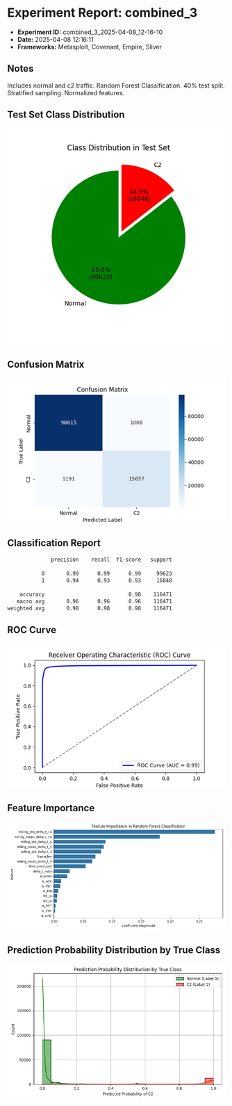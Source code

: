 # Experiment Report: combined_3

- **Experiment ID:** combined_3_2025-04-08_12-16-10
- **Date:** 2025-04-08 12:16:11
- **Frameworks:** Metasploit, Covenant, Empire, Sliver
## Notes
Includes normal and c2 traffic. Random Forest Classification. 40% test split. Stratified sampling. Normalized features.

## Test Set Class Distribution
![Class Distribution Pie Chart](images/combined_3_2025-04-08_12-16-10_pie.png)

## Confusion Matrix
![Confusion Matrix](images/combined_3_2025-04-08_12-16-10_confusion.png)

## Classification Report
```
              precision    recall  f1-score   support

           0       0.99      0.99      0.99     99623
           1       0.94      0.93      0.93     16848

    accuracy                           0.98    116471
   macro avg       0.96      0.96      0.96    116471
weighted avg       0.98      0.98      0.98    116471
```

## ROC Curve
![ROC Curve](images/combined_3_2025-04-08_12-16-10_roc.png)

## Feature Importance
![Feature Importance](images/combined_3_2025-04-08_12-16-10_feature_importance.png)

## Prediction Probability Distribution by True Class
![Prediction Histogram](images/combined_3_2025-04-08_12-16-10_hist.png)
